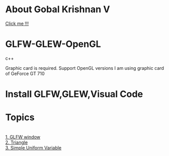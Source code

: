 # About Gobal Krishnan V
[Click me !!!](https://engineer-ece.github.io/Home/)
# GLFW-GLEW-OpenGL
c++

Graphic card is required. Support OpenGL versions
I am using graphic card of GeForce GT 710

# Install GLFW,GLEW,Visual Code 

# Topics 

 <br> [1. GLFW window](https://github.com/engineer-ece/GLFW-GLEW-OpenGL/blob/main/1.%20Create%20Window/main.cpp)
 <br> [2. Triangle](https://github.com/engineer-ece/GLFW-GLEW-OpenGL/blob/main/2.%20Triangle/main.cpp)
 <br> [3. Simple Uniform Variable](https://github.com/engineer-ece/GLFW-GLEW-OpenGL/blob/main/3.%20Simple%20Uniform%20Variable/main.cpp)
